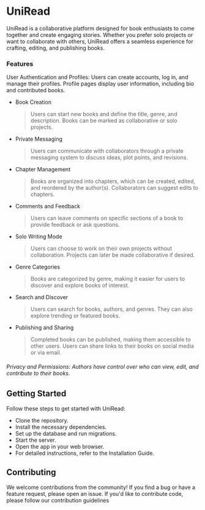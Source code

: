 # UniRead

UniRead is a collaborative platform designed for book enthusiasts to come together and create engaging stories. Whether you prefer solo projects or want to collaborate with others, UniRead offers a seamless experience for crafting, editing, and publishing books.

### Features

User Authentication and Profiles: Users can create accounts, log in, and manage their profiles. Profile pages display user information, including bio and contributed books.

-   Book Creation

    > Users can start new books and define the title, genre, and description. Books can be marked as collaborative or solo projects.

-   Private Messaging

    > Users can communicate with collaborators through a private messaging system to discuss ideas, plot points, and revisions.

-   Chapter Management

    > Books are organized into chapters, which can be created, edited, and reordered by the author(s). Collaborators can suggest edits to chapters.

-   Comments and Feedback

    > Users can leave comments on specific sections of a book to provide feedback or ask questions.

-   Solo Writing Mode

    > Users can choose to work on their own projects without collaboration. Projects can later be made collaborative if desired.

-   Genre Categories

    > Books are categorized by genre, making it easier for users to discover and explore books of interest.

-   Search and Discover

    > Users can search for books, authors, and genres. They can also explore trending or featured books.

-   Publishing and Sharing
    > Completed books can be published, making them accessible to other users. Users can share links to their books on social media or via email.

###### Privacy and Permissions: Authors have control over who can view, edit, and contribute to their books.

## Getting Started

Follow these steps to get started with UniRead:

-   Clone the repository.
-   Install the necessary dependencies.
-   Set up the database and run migrations.
-   Start the server.
-   Open the app in your web browser.
-   For detailed instructions, refer to the Installation Guide.

## Contributing

We welcome contributions from the community! If you find a bug or have a feature request, please open an issue. If you'd like to contribute code, please follow our contribution guidelines
